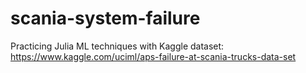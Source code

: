 # scania-system-failure
Practicing Julia ML techniques with Kaggle dataset: https://www.kaggle.com/uciml/aps-failure-at-scania-trucks-data-set